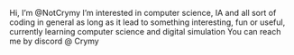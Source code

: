 Hi, I’m @NotCrymy
I’m interested in computer science, IA and all sort of coding in general as long as it lead to something interesting, fun or useful, currently learning computer science and digital simulation
You can reach me by discord @ Crymy

<!---
NotCrymy/NotCrymy is a ✨ special ✨ repository because its `README.md` (this file) appears on your GitHub profile.
You can click the Preview link to take a look at your changes.
--->
